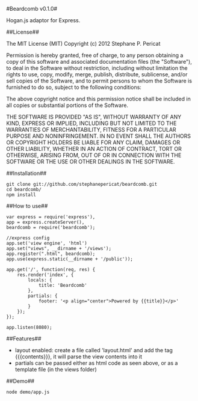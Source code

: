 #Beardcomb v0.1.0#

Hogan.js adaptor for Express.

##License##

The MIT License (MIT)
Copyright (c) 2012 Stephane P. Pericat

Permission is hereby granted, free of charge, to any person obtaining a copy of this software and associated documentation files (the "Software"), to deal in the Software without restriction, including without limitation the rights to use, copy, modify, merge, publish, distribute, sublicense, and/or sell copies of the Software, and to permit persons to whom the Software is furnished to do so, subject to the following conditions:

The above copyright notice and this permission notice shall be included in all copies or substantial portions of the Software.

THE SOFTWARE IS PROVIDED "AS IS", WITHOUT WARRANTY OF ANY KIND, EXPRESS OR IMPLIED, INCLUDING BUT NOT LIMITED TO THE WARRANTIES OF MERCHANTABILITY, FITNESS FOR A PARTICULAR PURPOSE AND NONINFRINGEMENT. IN NO EVENT SHALL THE AUTHORS OR COPYRIGHT HOLDERS BE LIABLE FOR ANY CLAIM, DAMAGES OR OTHER LIABILITY, WHETHER IN AN ACTION OF CONTRACT, TORT OR OTHERWISE, ARISING FROM, OUT OF OR IN CONNECTION WITH THE SOFTWARE OR THE USE OR OTHER DEALINGS IN THE SOFTWARE.

##Installation##

    git clone git://github.com/stephanepericat/beardcomb.git
    cd beardcomb/
    npm install
    
##How to use##

    var express = require('express'),
    app = express.createServer(),
    beardcomb = require('beardcomb');

    //express config
    app.set('view engine', 'html')
    app.set("views", __dirname + '/views');
    app.register(".html", beardcomb);
    app.use(express.static(__dirname + '/public'));

    app.get('/', function(req, res) {
        res.render('index', {
            locals: {
                title: 'Beardcomb'
            },
            partials: {
                footer: '<p align="center">Powered by {{title}}</p>'
            }
        });    
    });

    app.listen(8080);

##Features##

- layout enabled: create a file called 'layout.html' and add the tag {{{contents}}}, it will parse the view contents into it
- partials can be passed either as html code as seen above, or as a template file (in the views folder)

##Demo##

    node demo/app.js